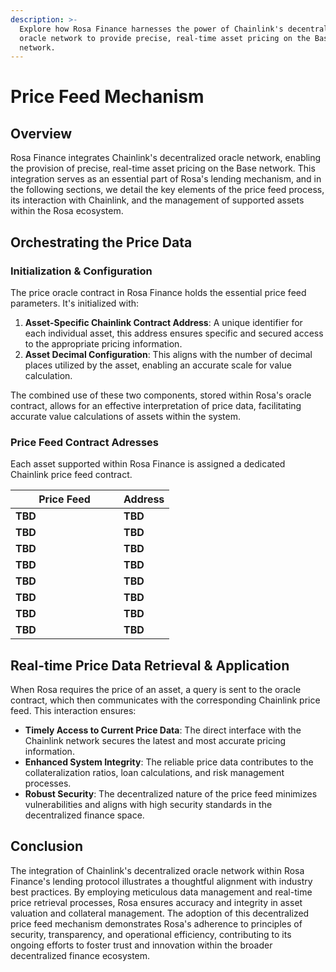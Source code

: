 ```yaml
---
description: >-
  Explore how Rosa Finance harnesses the power of Chainlink's decentralized
  oracle network to provide precise, real-time asset pricing on the Base
  network.
---
```


# Price Feed Mechanism

## Overview

Rosa Finance integrates Chainlink's decentralized oracle network, enabling the provision of precise, real-time asset pricing on the Base network. This integration serves as an essential part of Rosa's lending mechanism, and in the following sections, we detail the key elements of the price feed process, its interaction with Chainlink, and the management of supported assets within the Rosa ecosystem.

## **Orchestrating the Price Data**

### **Initialization & Configuration**

The price oracle contract in Rosa Finance holds the essential price feed parameters. It's initialized with:

1. **Asset-Specific Chainlink Contract Address**: A unique identifier for each individual asset, this address ensures specific and secured access to the appropriate pricing information.
2. **Asset Decimal Configuration**: This aligns with the number of decimal places utilized by the asset, enabling an accurate scale for value calculation.

The combined use of these two components, stored within Rosa's oracle contract, allows for an effective interpretation of price data, facilitating accurate value calculations of assets within the system.

### Price Feed Contract Adresses

Each asset supported within Rosa Finance is assigned a dedicated Chainlink price feed contract.

<table><thead><tr><th width="157">Price Feed</th><th>Address</th></tr></thead><tbody><tr><td><strong>TBD</strong></td><td><strong>TBD</strong></td></tr><tr><td><strong>TBD</strong></td><td><strong>TBD</strong></td></tr><tr><td><strong>TBD</strong></td><td><strong>TBD</strong></td></tr><tr><td><strong>TBD</strong></td><td><strong>TBD</strong></td></tr><tr><td><strong>TBD</strong></td><td><strong>TBD</strong></td></tr><tr><td><strong>TBD</strong></td><td><strong>TBD</strong></td></tr><tr><td><strong>TBD</strong></td><td><strong>TBD</strong></td></tr><tr><td><strong>TBD</strong></td><td><strong>TBD</strong></td></tr></tbody></table>

## **Real-time Price Data Retrieval & Application**

When Rosa requires the price of an asset, a query is sent to the oracle contract, which then communicates with the corresponding Chainlink price feed. This interaction ensures:

* **Timely Access to Current Price Data**: The direct interface with the Chainlink network secures the latest and most accurate pricing information.
* **Enhanced System Integrity**: The reliable price data contributes to the collateralization ratios, loan calculations, and risk management processes.
* **Robust Security**: The decentralized nature of the price feed minimizes vulnerabilities and aligns with high security standards in the decentralized finance space.

## **Conclusion**

The integration of Chainlink's decentralized oracle network within Rosa Finance's lending protocol illustrates a thoughtful alignment with industry best practices. By employing meticulous data management and real-time price retrieval processes, Rosa ensures accuracy and integrity in asset valuation and collateral management. The adoption of this decentralized price feed mechanism demonstrates Rosa's adherence to principles of security, transparency, and operational efficiency, contributing to its ongoing efforts to foster trust and innovation within the broader decentralized finance ecosystem.
